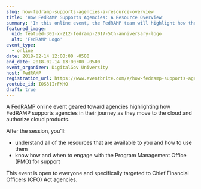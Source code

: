 ```yaml
---
slug: how-fedramp-supports-agencies-a-resource-overview
title: 'How FedRAMP Supports Agencies: A Resource Overview'
summary: 'In this online event, the FedRAMP team will highlight how they support agencies in their journey as the move to the cloud and authorize cloud products&#46;'
featured_image:
  uid: featued-301-x-212-fedramp-2017-5th-anniversary-logo
  alt: 'FedRAMP Logo'
event_type: 
  - online
date: 2018-02-14 12:00:00 -0500
end_date: 2018-02-14 13:00:00 -0500
event_organizer: DigitalGov University
host: FedRAMP
registration_url: https://www.eventbrite.com/e/how-fedramp-supports-agencies-a-resource-overview-registration-41287416775
youtube_id: IOS31IrFKHQ
draft: true
---
```


A [FedRAMP](https://www.fedramp.gov/) online event geared toward agencies highlighting how FedRAMP supports agencies in their journey as they move to the cloud and authorize cloud products.

After the session, you’ll:

- understand all of the resources that are available to you and how to use them
- know how and when to engage with the Program Management Office (PMO) for support

This event is open to everyone and specifically targeted to Chief Financial Officers (CFO) Act agencies.
